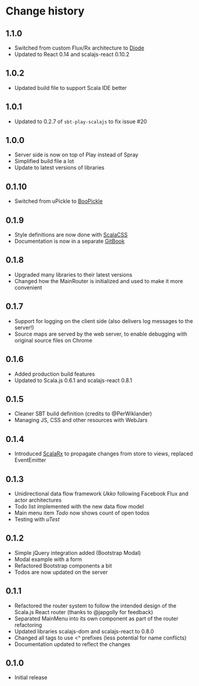# Change history

## 1.1.0

* Switched from custom Flux/Rx architecture to [Diode](https://github.com/ochrons/diode)
* Updated to React 0.14 and scalajs-react 0.10.2

## 1.0.2

* Updated build file to support Scala IDE better

## 1.0.1

* Updated to 0.2.7 of `sbt-play-scalajs` to fix issue #20

## 1.0.0

* Server side is now on top of Play instead of Spray
* Simplified build file a lot
* Update to latest versions of libraries

## 0.1.10

* Switched from uPickle to [BooPickle](https://github.com/ochrons/boopickle)

## 0.1.9

* Style definitions are now done with [ScalaCSS](https://github.com/japgolly/scalacss/)
* Documentation is now in a separate [GitBook](http://ochrons.github.io/scalajs-spa-tutorial/)

## 0.1.8

* Upgraded many libraries to their latest versions
* Changed how the MainRouter is initialized and used to make it more convenient

## 0.1.7

* Support for logging on the client side (also delivers log messages to the server!)
* Source maps are served by the web server, to enable debugging with original source files on Chrome

## 0.1.6

* Added production build features
* Updated to Scala.js 0.6.1 and scalajs-react 0.8.1

## 0.1.5

* Cleaner SBT build definition (credits to @PerWiklander)
* Managing JS, CSS and other resources with WebJars

## 0.1.4

* Introduced [ScalaRx](https://github.com/lihaoyi/scala.rx) to propagate changes from store to views, replaced EventEmitter

## 0.1.3

* Unidirectional data flow framework *Ukko* following Facebook Flux and actor architectures
* Todo list implemented with the new data flow model
* Main menu item *Todo* now shows count of open todos
* Testing with *uTest*

## 0.1.2

* Simple jQuery integration added (Bootstrap Modal)
* Modal example with a form
* Refactored Bootstrap components a bit
* Todos are now updated on the server

## 0.1.1

* Refactored the router system to follow the intended design of the Scala.js React router (thanks to @japgolly for feedback)
* Separated MainMenu into its own component as part of the router refactoring
* Updated libraries scalajs-dom and scalajs-react to 0.8.0
* Changed all tags to use <^ prefixes (less potential for name conflicts)
* Documentation updated to reflect the changes

## 0.1.0

* Initial release
